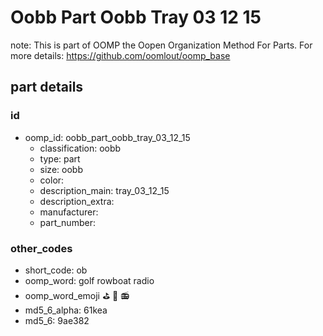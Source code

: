 # Oobb Part Oobb Tray 03 12 15  

note: This is part of OOMP the Oopen Organization Method For Parts. For more details: https://github.com/oomlout/oomp_base

##  part details





### id
* oomp_id: oobb_part_oobb_tray_03_12_15
  * classification: oobb
  * type: part
  * size: oobb
  * color: 
  * description_main: tray_03_12_15
  * description_extra: 
  * manufacturer: 
  * part_number: 

### other_codes
* short_code: ob
* oomp_word: golf rowboat radio
* oomp_word_emoji :golf: :rowboat: :radio:
* md5_6_alpha: 61kea
* md5_6: 9ae382